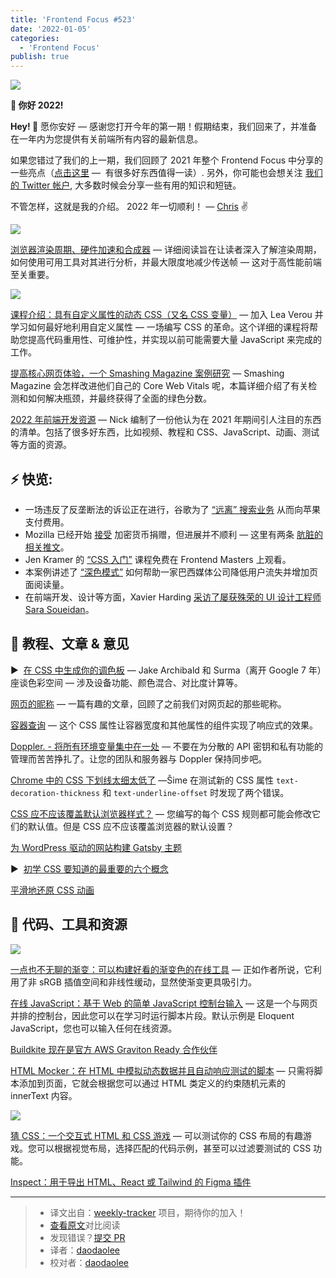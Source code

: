 ```yaml
---
title: 'Frontend Focus #523'
date: '2022-01-05'
categories:
  - 'Frontend Focus'
publish: true
---
```


![](https://res.cloudinary.com/cpress/image/upload/w_1280,e_sharpen:60/v1641385098/nxbcqczy7asnfyk3mewf.png)

<!--以上是预览信息，图片一张或限制百字左右，前者优先-->
<!-- more -->

**🚀 你好 2022!**

**Hey! 👋** 愿你安好 — 感谢您打开今年的第一期！假期结束，我们回来了，并准备在一年内为您提供有关前端所有内容的最新信息。

如果您错过了我们的上一期，我们回顾了 2021 年整个 Frontend Focus 中分享的一些亮点（[点击这里](https://frontendfoc.us/link/118058/web) —  有很多好东西值得一读）. 另外，你可能也会想关注 [我们的 Twitter 帐户](https://frontendfoc.us/link/118059/web), 大多数时候会分享一些有用的知识和短链。

不管怎样，这就是我的介绍。 2022 年一切顺利！ — [Chris](https://frontendfoc.us/link/118060/web) ✌️

![](https://res.cloudinary.com/cpress/image/upload/w_1280,e_sharpen:60/cuoeutnlfc7gdaajmo4v.jpg)

[浏览器渲染周期、硬件加速和合成器](./frontend_web_performance.md) — 详细阅读旨在让读者深入了解渲染周期，如何使用可用工具对其进行分析，并最大限度地减少传送帧 — 这对于高性能前端至关重要。

[![](https://copm.s3.amazonaws.com/4e8e6035.png)](https://frontendfoc.us/link/118062/web)

[课程介绍：具有自定义属性的动态 CSS（又名 CSS 变量）](https://frontendfoc.us/link/118062/web "frontendmasters.com") — 加入 Lea Verou 并学习如何最好地利用自定义属性 — 一场编写 CSS 的革命。这个详细的课程将帮助您提高代码重用性、可维护性，并实现以前可能需要大量 JavaScript 来完成的工作。

[提高核心网页体验，一个 Smashing Magazine 案例研究](https://frontendfoc.us/link/118072/web "www.smashingmagazine.com") — Smashing Magazine 会怎样改进他们自己的 Core Web Vitals 呢，本篇详细介绍了有关检测和如何解决瓶颈，并最终获得了全面的绿色分数。

[2022 年前端开发资源](https://frontendfoc.us/link/118063/web "www.iamdeveloper.com") — Nick 编制了一份他认为在 2021 年期间引人注目的东西的清单。包括了很多好东西，比如视频、教程和 CSS、JavaScript、动画、测试等方面的资源。

## **⚡️ 快览:**

-   一场违反了反垄断法的诉讼正在进行，谷歌为了 [“远离” 搜索业务](https://frontendfoc.us/link/118065/web) 从而向苹果支付费用。
-   Mozilla 已经开始 [接受](https://frontendfoc.us/link/118066/web) 加密货币捐赠，但进展并不顺利 — 这里有两条 [肮脏的相关推文](https://frontendfoc.us/link/118068/web)。
-   Jen Kramer 的 [“CSS 入门”](https://frontendfoc.us/link/118069/web) 课程免费在 Frontend Masters 上观看。
-   本案例讲述了 [“深色模式”](https://frontendfoc.us/link/118070/web) 如何帮助一家巴西媒体公司降低用户流失并增加页面阅读量。
-   在前端开发、设计等方面，Xavier Harding [采访了屡获殊荣的 UI 设计工程师 Sara Soueidan](https://frontendfoc.us/link/118071/web)。

## 📙 **教程、文章 & 意见**

▶  [在 CSS 中生成你的调色板](https://frontendfoc.us/link/118073/web "www.youtube.com") — Jake Archibald 和 Surma（离开 Google 7 年）座谈色彩空间 — 涉及设备功能、颜色混合、对比度计算等。

[网页的昵称](https://frontendfoc.us/link/118064/web "maggieappleton.com") — 一篇有趣的文章，回顾了之前我们对网页起的那些昵称。

[容器查询](https://frontendfoc.us/link/118075/web "12daysofweb.dev") — 这个 CSS 属性让容器宽度和其他属性的组件实现了响应式的效果。

[Doppler. - 将所有环境变量集中在一处](https://frontendfoc.us/link/118076/web "www.doppler.com") — 不要在为分散的 API 密钥和私有功能的管理而苦苦挣扎了。让您的团队和服务器与 Doppler 保持同步吧。

[Chrome 中的 CSS 下划线太细太低了](https://frontendfoc.us/link/118077/web "css-tricks.com") —Šime 在测试新的 CSS 属性 `text-decoration-thickness` 和 `text-underline-offset` 时发现了两个错误。

[CSS 应不应该覆盖默认浏览器样式？](https://frontendfoc.us/link/118079/web "css-tricks.com") — 您编写的每个 CSS 规则都可能会修改它们的默认值。但是 CSS 应不应该覆盖浏览器的默认设置？

[为 WordPress 驱动的网站构建 Gatsby 主题](https://frontendfoc.us/link/118080/web)

▶  [初学 CSS 要知道的最重要的六个概念](https://frontendfoc.us/link/118081/web)

[平滑地还原 CSS 动画](https://frontendfoc.us/link/118082/web)

## 🔧 **代码、工具和资源**

[![](https://res.cloudinary.com/cpress/image/upload/w_1280,e_sharpen:60/v1641388651/adpr9kv0k0csvtl6y8ug.png)](https://frontendfoc.us/link/118087/web)

[一点也不无聊的渐变：可以构建好看的渐变色的在线工具](https://frontendfoc.us/link/118087/web "non-boring-gradients.netlify.app") — 正如作者所说，它利用了非 sRGB 插值空间和非线性缓动，显然使渐变更具吸引力。

[在线 JavaScript：基于 Web 的简单 JavaScript 控制台输入](https://frontendfoc.us/link/118088/web "try.javascript.org.pl") — 这是一个与网页并排的控制台，因此您可以在学习时运行脚本片段。默认示例是 Eloquent JavaScript，您也可以输入任何在线资源。

[Buildkite 现在是官方 AWS Graviton Ready 合作伙伴](https://frontendfoc.us/link/118091/web "buildkite.com")

[HTML Mocker：在 HTML 中模拟动态数据并且自动响应测试的脚本](https://frontendfoc.us/link/118090/web "github.com") — 只需将脚本添加到页面，它就会根据您可以通过 HTML 类定义的约束随机元素的 innerText 内容。

![](https://res.cloudinary.com/cpress/image/upload/w_1280,e_sharpen:60/v1641393275/ydcwsmjeg0u9rvfhiqkw.png)

[猜 CSS：一个交互式 HTML 和 CSS 游戏](https://frontendfoc.us/link/118094/web "www.guess-css.app") — 可以测试你的 CSS 布局的有趣游戏。您可以根据视觉布局，选择匹配的代码示例，甚至可以过滤要测试的 CSS 功能。

[Inspect：用于导出 HTML、React 或 Tailwind 的 Figma 插件](https://frontendfoc.us/link/118092/web "www.figma.com")

---

> - 译文出自：[weekly-tracker](https://github.com/FEDarling/weekly-tracker) 项目，期待你的加入！
> - [查看原文](https://frontendfoc.us/link/118057/web)对比阅读
> - 发现错误？[提交 PR](https://github.com/FEDarling/weekly-tracker/blob/main/weeklys/frontend_focus/523/README.md)
> - 译者：[daodaolee](https://github.com/daodaolee)
> - 校对者：[daodaolee](https://github.com/daodaolee)
